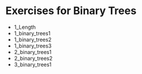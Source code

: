 # Exercises for Binary Trees

* 1_Length
* 1_binary_trees1
* 1_binary_trees2
* 1_binary_trees3
* 2_binary_trees1
* 2_binary_trees2
* 3_binary_trees1
